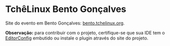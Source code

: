 TchêLinux Bento Gonçalves
=========================

Site do evento em Bento Gonçalves: [bento.tchelinux.org](http://bento.tchelinux.org).

**Observação:** para contribuir com o projeto, certifique-se que sua IDE tem o [EditorConfig](http://editorconfig.org/#download) embutido ou instale o plugin através do site do projeto.
